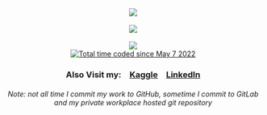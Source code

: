 <div align="center">
  <a href="https://github.com/emnopal">
    <img align="center" src="https://github-readme-stats.vercel.app/api/top-langs/?username=emnopal&layout=compact&langs_count=10&theme=radical&show_icons=true&count_private=true&hide=jupyter%20notebook,html,blade,tex,less,css,java,pascal,visual%20basic%20.net,matlab,hack" />
  </a><br><br>
  <a href="https://github.com/emnopal">
    <img align="center" src="https://github-readme-stats.vercel.app/api?username=emnopal&count_private=true&show_icons=true&theme=radical" />
  </a><br><br>
  <a href="https://wakatime.com/@emnopal">
    <img align="center" src="https://github-readme-stats.vercel.app/api/wakatime?username=emnopal&theme=radical&hide=contribs,issues" />
  </a>
</div>

<div align="center">
  <a href="https://wakatime.com/@c559e2f4-357c-49fb-9f5d-84390dcc6e7b"><img src="https://wakatime.com/badge/user/c559e2f4-357c-49fb-9f5d-84390dcc6e7b.svg" alt="Total time coded since May 7 2022" /></a>
  <h3>Also Visit my:&emsp;<a href="https://www.kaggle.com/emnopal">Kaggle</a>&emsp;<a href="https://www.linkedin.com/in/muhammad-naufal-9745b2175/">LinkedIn</a></h3>
  <h6>Note: not all time I commit my work to GitHub, sometime I commit to GitLab and my private workplace hosted git repository</h6>
</div>




